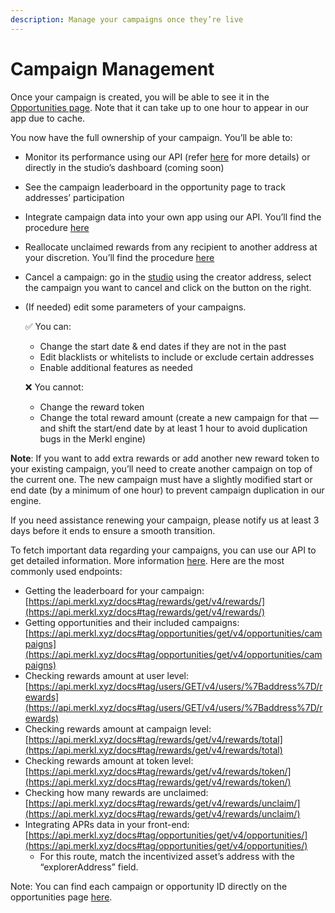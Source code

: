```yaml
---
description: Manage your campaigns once they’re live
---
```


# Campaign Management

Once your campaign is created, you will be able to see it in the [Opportunities page](https://app.merkl.xyz/). Note that it can take up to one hour to appear in our app due to cache.

You now have the full ownership of your campaign. You’ll be able to:

* Monitor its performance using our API (refer [here](https://docs.merkl.xyz/integrate-merkl/app) for more details) or directly in the studio’s dashboard (coming soon)
* See the campaign leaderboard in the opportunity page to track addresses’ participation
* Integrate campaign data into your own app using our API. You’ll find the procedure [here](https://docs.merkl.xyz/integrate-merkl/app)
* Reallocate unclaimed rewards from any recipient to another address at your discretion. You’ll find the procedure [here](https://docs.merkl.xyz/merkl-mechanisms/features)
* Cancel a campaign: go in the [studio](https://studio.merkl.xyz/users/) using the creator address, select the campaign you want to cancel and click on the button on the right.
*   (If needed) edit some parameters of your campaigns.

    ✅ You can:

    * Change the start date & end dates if they are not in the past
    * Edit blacklists or whitelists to include or exclude certain addresses
    * Enable additional features as needed

    ❌ You cannot:

    * Change the reward token
    * Change the total reward amount (create a new campaign for that — and shift the start/end date by at least 1 hour to avoid duplication bugs in the Merkl engine)

**Note**: If you want to add extra rewards or add another new reward token to your existing campaign, you’ll need to create another campaign on top of the current one. The new campaign must have a slightly modified start or end date (by a minimum of one hour) to prevent campaign duplication in our engine.

If you need assistance renewing your campaign, please notify us at least 3 days before it ends to ensure a smooth transition.


To fetch important data regarding your campaigns, you can use our API to get detailed information. More information [here](https://docs.merkl.xyz/integrate-merkl/app). Here are the most commonly used endpoints:

- Getting the leaderboard for your campaign: [https://api.merkl.xyz/docs#tag/rewards/get/v4/rewards/](https://api.merkl.xyz/docs#tag/rewards/get/v4/rewards/)
- Getting opportunities and their included campaigns: [https://api.merkl.xyz/docs#tag/opportunities/get/v4/opportunities/campaigns](https://api.merkl.xyz/docs#tag/opportunities/get/v4/opportunities/campaigns)
- Checking rewards amount at user level: [https://api.merkl.xyz/docs#tag/users/GET/v4/users/%7Baddress%7D/rewards](https://api.merkl.xyz/docs#tag/users/GET/v4/users/%7Baddress%7D/rewards)
- Checking rewards amount at campaign level: [https://api.merkl.xyz/docs#tag/rewards/get/v4/rewards/total](https://api.merkl.xyz/docs#tag/rewards/get/v4/rewards/total)
- Checking rewards amount at token level: [https://api.merkl.xyz/docs#tag/rewards/get/v4/rewards/token/](https://api.merkl.xyz/docs#tag/rewards/get/v4/rewards/token/)
- Checking how many rewards are unclaimed: [https://api.merkl.xyz/docs#tag/rewards/get/v4/rewards/unclaim/](https://api.merkl.xyz/docs#tag/rewards/get/v4/rewards/unclaim/)
- Integrating APRs data in your front-end: [https://api.merkl.xyz/docs#tag/opportunities/get/v4/opportunities/](https://api.merkl.xyz/docs#tag/opportunities/get/v4/opportunities/)
    - For this route, match the incentivized asset’s address with the “explorerAddress” field.

Note: You can find each campaign or opportunity ID directly on the opportunities page [here](https://app.merkl.xyz/).